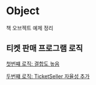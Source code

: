 # Object
책 오브젝트 예제 정리

## 티켓 판매 프로그램 로직
[첫번쨰 로직: 결합도 높음](https://github.com/nowv30/Object/blob/master/01.md "첫번쨰 로직: 결합도 높음")

[두번쨰 로직: TicketSeller 자율성 추가](https://github.com/nowv30/Object/blob/master/02.md "두번쨰 로직: TicketSeller 자율성 추가")
